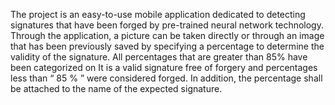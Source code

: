 The project is an easy-to-use mobile application dedicated to detecting signatures that have been forged by pre-trained neural network technology.
Through the application, a picture can be taken directly or through an image that has been previously saved by specifying a percentage to determine the validity of the signature. All percentages that are greater than 85% have been categorized on It is a valid signature free of forgery and percentages less than “ 85 % ” were considered forged.
In addition, the percentage shall be attached to the name of the expected signature.

